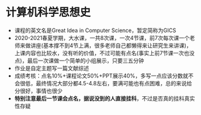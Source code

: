 # 计算机科学思想史

- 课程的英文名是Great Idea in Computer Science，暂定简称为GICS
- 2020-2021春夏学期，大水课，一共8次课，一次4节课，前7次每次课一个老师来做讲座(基本撑不到4节上满，很多老师自己都懒得来让研究生来讲课)，上课内容也比较水，没有听的价值，不过可能有点名(事实上前7节课一次也没点)，最后一次课做一个简单的小组展示，只要三五分钟
- 作业是自定主题写一篇文献综述
- 成绩考核：点名10%+课程论文50%+PPT展示40%，多写一点应该分数就不会很低，最终情况大部分都4.5-4.8左右，要满可能也有点困难，总的来说给分很好，事情也很少
- **特别注意最后一节课会点名，据说没到的人直接挂科**，不过是否真的挂科真实性存疑